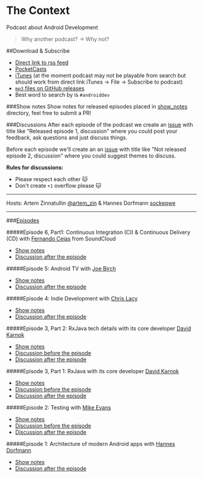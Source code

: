 # The Context
Podcast about Android Development

>Why another podcast? -> Why not?

##Download & Subscribe

 - [Direct link to rss feed](https://raw.githubusercontent.com/artem-zinnatullin/TheContext-Podcast/master/feed.rss)
 - [PocketCasts](http://pca.st/hYck)
 - [iTunes](https://pcr.apple.com/id1081726814) (at the moment podcast may not be playable from search but should work from direct link iTunes -> File -> Subscribe to podcast)
 - [`mp3` files on GitHub releases](https://github.com/artem-zinnatullin/TheContext-Podcast/releases)
 - Best word to search by is `#androiddev`

###Show notes
Show notes for released episodes placed in [show_notes](show_notes/) directory, feel free to submit a PR!

###Discussions
After each episode of the podcast we create an [issue](https://github.com/artem-zinnatullin/TheContext-Podcast/issues) with title like "Released episode 1, discussion" where you could post your feedback, ask questions and just discuss things.

Before each episode we'll create an an [issue](https://github.com/artem-zinnatullin/TheContext-Podcast/issues) with title like "Not released episode 2, discussion" where you could suggest themes to discuss.

**Rules for discussions:**

* Please respect each other 🐱
* Don't create `+1` overflow please 🐱

---

Hosts: Artem Zinnatullin [@artem_zin](https://twitter.com/artem_zin) & Hannes Dorfmann [sockeqwe](https://twitter.com/sockeqwe)


---

###[Episodes](https://github.com/artem-zinnatullin/TheContext-Podcast/releases)

#####Episode 6, Part1: Continuous Integration (CI) & Continuous Delivery (CD) with [Fernando Cejas](https://twitter.com/fernando_cejas) from SoundCloud
  - [Show notes](https://github.com/artem-zinnatullin/TheContext-Podcast/blob/master/show_notes/Episode_6_part1.md)
  - [Discussion after the episode](https://github.com/artem-zinnatullin/TheContext-Podcast/issues/49)

#####Episode 5: Android TV with [Joe Birch](https://twitter.com/hitherejoe)
 - [Show notes](https://github.com/artem-zinnatullin/TheContext-Podcast/blob/master/show_notes/Episode_5.md)
 - [Discussion after the episode](https://github.com/artem-zinnatullin/TheContext-Podcast/issues/45)

#####Episode 4: Indie Development with [Chris Lacy](https://twitter.com/chrismlacy)
 - [Show notes](https://github.com/artem-zinnatullin/TheContext-Podcast/blob/master/show_notes/Episode_4.md)
 - [Discussion after the episode](https://github.com/artem-zinnatullin/TheContext-Podcast/issues/36)

#####Episode 3, Part 2: RxJava tech details with its core developer [David Karnok](https://twitter.com/akarnokd)
 - [Show notes](https://github.com/artem-zinnatullin/TheContext-Podcast/blob/master/show_notes/Episode_3_Part_2.md)
 - [Discussion before the episode](https://github.com/artem-zinnatullin/TheContext-Podcast/issues/24)
 - [Discussion after the episode](https://github.com/artem-zinnatullin/TheContext-Podcast/issues/25)

#####Episode 3, Part 1: RxJava with its core developer [David Karnok](https://twitter.com/akarnokd)
 - [Show notes](https://github.com/artem-zinnatullin/TheContext-Podcast/blob/master/show_notes/Episode_3_Part_1.md)
 - [Discussion before the episode](https://github.com/artem-zinnatullin/TheContext-Podcast/issues/24)
 - [Discussion after the episode](https://github.com/artem-zinnatullin/TheContext-Podcast/issues/25)

#####Episode 2: Testing with [Mike Evans](https://twitter.com/m_evans10)
 - [Show notes](https://github.com/artem-zinnatullin/TheContext-Podcast/blob/master/show_notes/Episode_2.md)
 - [Discussion before the episode](https://github.com/artem-zinnatullin/TheContext-Podcast/issues/15)
 - [Discussion after the episode](https://github.com/artem-zinnatullin/TheContext-Podcast/issues/17)

#####Episode 1: Architecture of modern Android apps with [Hannes Dorfmann](https://twitter.com/sockeqwe)
 - [Show notes](https://github.com/artem-zinnatullin/TheContext-Podcast/blob/master/show_notes/Episode_1.md)
 - [Discussion after the episode](https://github.com/artem-zinnatullin/TheContext-Podcast/issues/1)
